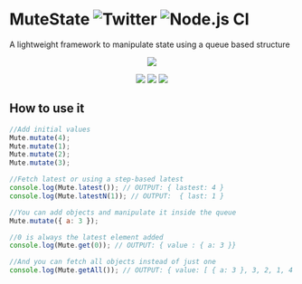 # MuteState ![Twitter](https://img.shields.io/twitter/url?url=https%3A%2F%2Fgithub.com%2FWarkanlock%2MuteState) ![Node.js CI](https://github.com/Warkanlock/MuteState/workflows/Node.js%20CI/badge.svg?branch=master)

A lightweight framework to manipulate state using a queue based structure

<p align="center"><img src="https://imgshare.io/images/2020/06/15/twitter_profile_image.png"/></p>  
<p align="center"><img src="https://img.shields.io/badge/license-MIT-blue.svg"/> <img src="https://img.shields.io/github/issues/Warkanlock/MuteState"/> <img src="https://img.shields.io/github/repo-size/warkanlock/MuteState"/></p>

## How to use it

```javascript
//Add initial values
Mute.mutate(4);
Mute.mutate(1);
Mute.mutate(2);
Mute.mutate(3);

//Fetch latest or using a step-based latest
console.log(Mute.latest()); // OUTPUT: { lastest: 4 }
console.log(Mute.latestN(1)); // OUTPUT:  { last: 1 }

//You can add objects and manipulate it inside the queue
Mute.mutate({ a: 3 });

//0 is always the latest element added
console.log(Mute.get(0)); // OUTPUT: { value : { a: 3 }}

//And you can fetch all objects instead of just one
console.log(Mute.getAll()); // OUTPUT: { value: [ { a: 3 }, 3, 2, 1, 4 ] }
```
